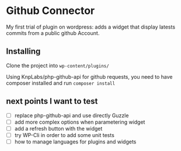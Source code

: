 # Github Connector
My first trial of plugin on wordpress: adds a widget that display latests commits from a  public github Account.


## Installing
Clone the project into ``wp-content/plugins/``

Using KnpLabs/php-github-api for  github requests, you need to have composer installed and run ``composer install``

## next points I want to test
* [ ] replace php-github-api and use directly Guzzle
* [ ] add more complex options when parametering widget
* [ ] add a refresh button with the widget
* [ ] try WP-Cli  in order to add some unit tests
* [ ] how to manage languages for plugins and widgets
